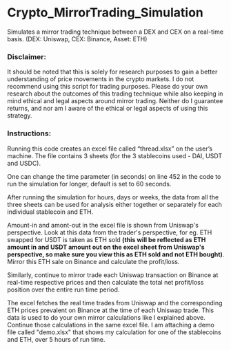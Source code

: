 # Crypto_MirrorTrading_Simulation
Simulates a mirror trading technique between a DEX and CEX on a real-time basis. (DEX: Uniswap, CEX: Binance, Asset: ETH)

### Disclaimer:
It should be noted that this is solely for research purposes to gain a better understanding of price movements in the crypto markets. I do not recommend using this script for trading purposes. Please do your own research about the outcomes of this trading technique while also keeping in mind ethical and legal aspects around mirror trading. Neither do I guarantee returns, and nor am I aware of the ethical or legal aspects of using this strategy.

### Instructions:
Running this code creates an excel file called “thread.xlsx” on the user’s machine. The file contains 3 sheets (for the 3 stablecoins used - DAI, USDT and USDC). 

One can change the time parameter (in seconds) on line 452 in the code to run the simulation for longer, default is set to 60 seconds. 

After running the simulation for hours, days or weeks, the data from all the three sheets can be used for analysis either together or separately for each individual stablecoin and ETH. 

Amount-in and amont-out in the excel file is shown from Uniswap's perspective. Look at this data from the trader's perspective, for eg. ETH swapped for USDT is taken as ETH sold __(this will be reflected as ETH amount in and USDT amount out on the excel sheet from Uniswap's perspective, so make sure you view this as ETH sold and not ETH bought)__. Mirror this ETH sale on Binance and calculate the profit/loss. 

Similarly, continue to mirror trade each Uniswap transaction on Binance at real-time respective prices and then calculate the total net profit/loss position over the entire run time period. 

The excel fetches the real time trades from Uniswap and the corresponding ETH prices prevalent on Binance at the time of each Uniswap trade. This data is used to do your own mirror calculations like I explained above. Continue those calculations in the same excel file. I am attaching a demo file called "demo.xlsx" that shows my calculation for one of the stablecoins and ETH, over 5 hours of run time. 
